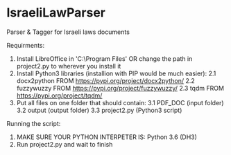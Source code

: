 # IsraeliLawParser
Parser &amp; Tagger for Israeli laws documents

Requirments: 
  1. Install LibreOffice in 'C:\Program Files\' OR change the path in project2.py to wherever you install it
  2. Install Python3 libraries (installion with PIP would be much easier):
    2.1 docx2python FROM https://pypi.org/project/docx2python/
    2.2 fuzzywuzzy FROM https://pypi.org/project/fuzzywuzzy/
    2.3 tqdm FROM https://pypi.org/project/tqdm/
  3. Put all files on one folder that should contain:
    3.1 PDF_DOC (input folder)
    3.2 output (output folder)
    3.3 project2.py (Python3 script)

Running the script:
  1. MAKE SURE YOUR PYTHON INTERPETER IS: Python 3.6 (DH3)
  1. Run project2.py and wait to finish
